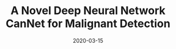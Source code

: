 ---
title: "A Novel Deep Neural Network CanNet for Malignant Detection"
collection: publications
category: conferences
permalink: /publication/2020-03-15-cannet-malignant-detection
excerpt: 'A novel deep neural network, CanNet, for malignant detection.'
date: 2020-03-15
venue: '2020 International Conference on Information Science and Communication Technology (ICISCT)'
paperurl: 'https://ieeexplore.ieee.org/document/9079937'
citation: 'Jamil, S., Abbas, M. S., Umair, M., Habib, F., Fawad, F., Hussain, Y. (2020). &quot;A Novel Deep Neural Network CanNet for Malignant Detection.&quot; <i>2020 ICISCT</i>.'
---